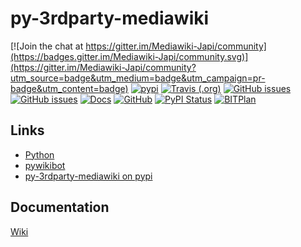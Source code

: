 # py-3rdparty-mediawiki
[![Join the chat at https://gitter.im/Mediawiki-Japi/community](https://badges.gitter.im/Mediawiki-Japi/community.svg)](https://gitter.im/Mediawiki-Japi/community?utm_source=badge&utm_medium=badge&utm_campaign=pr-badge&utm_content=badge)
[![pypi](https://img.shields.io/pypi/pyversions/py-3rdparty-mediawiki)](https://pypi.org/project/py-3rdparty-mediawiki/)
[![Travis (.org)](https://img.shields.io/travis/WolfgangFahl/py-3rdparty-mediawiki.svg)](https://travis-ci.org/WolfgangFahl/py-3rdparty-mediawiki)
[![GitHub issues](https://img.shields.io/github/issues/WolfgangFahl/py-3rdparty-mediawiki.svg)](https://github.com/WolfgangFahl/py-3rdparty-mediawiki/issues)
[![GitHub issues](https://img.shields.io/github/issues-closed/WolfgangFahl/py-3rdparty-mediawiki.svg)](https://github.com/WolfgangFahl/py-3rdparty-mediawiki/issues/?q=is%3Aissue+is%3Aclosed)
[![Docs](https://img.shields.io/readthedocs/py-3rdparty-mediawiki/latest.svg)](https://py-3rdparty-mediawiki.readthedocs.io/en/latest/)
[![GitHub](https://img.shields.io/github/license/WolfgangFahl/py-3rdparty-mediawiki.svg)](https://www.apache.org/licenses/LICENSE-2.0)
[![PyPI Status](https://img.shields.io/pypi/v/py-3rdparty-mediawiki.svg)](https://pypi.python.org/pypi/py-3rdparty-mediawiki/)
[![BITPlan](http://wiki.bitplan.com/images/wiki/thumb/3/38/BITPlanLogoFontLessTransparent.png/198px-BITPlanLogoFontLessTransparent.png)](http://www.bitplan.com)

## Links
* [Python](https://www.python.org/)
* [pywikibot](https://pypi.org/project/pywikibot/)
* [py-3rdparty-mediawiki on pypi](https://pypi.org/project/py-3rdparty-mediawiki)

## Documentation
[Wiki](http://mediawiki-japi.bitplan.com/index.php/py-3rdparty-mediawiki)
